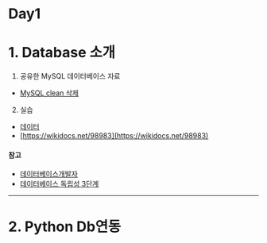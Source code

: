 # Day1

# 1. Database 소개

1. 공유한 MySQL 데이터베이스 자료

 - [MySQL clean 삭제](https://answers.microsoft.com/en-us/windows/forum/windows_other-windows_programs/how-to-completely-uninstall-mysql/e90e1344-7b90-4319-8b2f-77b271ae66ed)

2. 실습
 - [데이터 ](https://wikidocs.net/98960)
 - [https://wikidocs.net/98983](https://wikidocs.net/98983)


#### 참고

 - [데이터베이스개발자](http://www.saramin.co.kr/zf_user/cms/job-information/view?idx=20240&dtlGb=1)
 - [데이터베이스 독립성 3단계](https://m.blog.naver.com/PostView.nhn?blogId=brickbot&logNo=220432306464&proxyReferer=https:%2F%2Fwww.google.com%2F)

---

# 2. Python Db연동
